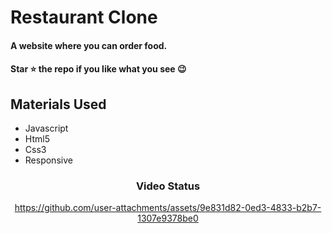 <div><h1>Restaurant Clone</h1></div>
<h4>A website where you can order food.</h4>
 <h4>Star ⭐ the repo if you like what you see 😉 </h4>
 <div>
 <h2>Materials Used</h2>
 <ul>
   <li>Javascript</li>
   <li>Html5</li>
   <li>Css3</li>
   <li>Responsive</li>
 </ul>  
 </di>
 

<div align='center'><h3>Video Status</h3></div>
<div align='center'>


https://github.com/user-attachments/assets/9e831d82-0ed3-4833-b2b7-1307e9378be0



</div>


